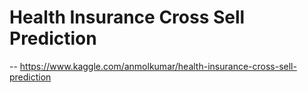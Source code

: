 # Health Insurance Cross Sell Prediction
--
https://www.kaggle.com/anmolkumar/health-insurance-cross-sell-prediction
